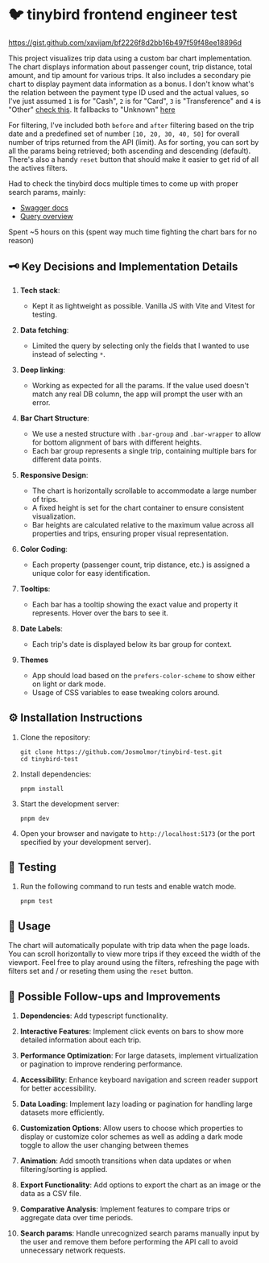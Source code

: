 # 🐦 tinybird frontend engineer test

https://gist.github.com/xavijam/bf2226f8d2bb16b497f59f48ee18896d

This project visualizes trip data using a custom bar chart implementation. The chart displays information about passenger count, trip distance, total amount, and tip amount for various trips.
It also includes a secondary pie chart to display payment data information as a bonus. I don't know what's the relation between the payment type ID used and the actual values, so I've just assumed `1` is for "Cash", `2` is for "Card", `3` is "Transference" and `4` is "Other" [check this](https://github.com/Josmolmor/tinybird-test/blob/4a4ac58dd433437a3d2b70b7f5c4f64e15a109ad/components/chart.js#L5).
It fallbacks to "Unknown" [here](https://github.com/Josmolmor/tinybird-test/blob/4a4ac58dd433437a3d2b70b7f5c4f64e15a109ad/components/chart.js#L48)  

For filtering, I've included both `before` and `after` filtering based on the trip date and a predefined set of number `[10, 20, 30, 40, 50]` for overall number of trips returned from the API (limit).
As for sorting, you can sort by all the params being retrieved; both ascending and descending (default).
There's also a handy `reset` button that should make it easier to get rid of all the actives filters.

Had to check the tinybird docs multiple times to come up with proper search params, mainly:
- [Swagger docs](https://app.tinybird.co/gcp/europe-west3/openapi?token=p.eyJ1IjogIjdmOTIwMmMzLWM1ZjctNDU4Ni1hZDUxLTdmYzUzNTRlMTk5YSIsICJpZCI6ICJmZTRkNWFiZS05ZWIyLTRjMjYtYWZiZi0yYTdlMWJlNDQzOWEifQ.P67MfoqTixyasaMGH5RIjCrGc0bUKvBoKMwYjfqQN8c&url=https%3A%2F%2Fapi.tinybird.co%2Fv0%2Fpipes%2Fopenapi.json%3Ftoken%3Dp.eyJ1IjogIjdmOTIwMmMzLWM1ZjctNDU4Ni1hZDUxLTdmYzUzNTRlMTk5YSIsICJpZCI6ICJmZTRkNWFiZS05ZWIyLTRjMjYtYWZiZi0yYTdlMWJlNDQzOWEifQ.P67MfoqTixyasaMGH5RIjCrGc0bUKvBoKMwYjfqQN8c)
- [Query overview](https://www.tinybird.co/docs/query/overview)

Spent ~5 hours on this (spent way much time fighting the chart bars for no reason)

## 🗝️ Key Decisions and Implementation Details

1. **Tech stack**:
   - Kept it as lightweight as possible. Vanilla JS with Vite and Vitest for testing.

2. **Data fetching**:
   - Limited the query by selecting only the fields that I wanted to use instead of selecting `*`.

3. **Deep linking**:
   - Working as expected for all the params. If the value used doesn't match any real DB column, the app will prompt the user with an error.

4. **Bar Chart Structure**:
    - We use a nested structure with `.bar-group` and `.bar-wrapper` to allow for bottom alignment of bars with different heights.
    - Each bar group represents a single trip, containing multiple bars for different data points.

5. **Responsive Design**:
    - The chart is horizontally scrollable to accommodate a large number of trips.
    - A fixed height is set for the chart container to ensure consistent visualization.
    - Bar heights are calculated relative to the maximum value across all properties and trips, ensuring proper visual representation.

6. **Color Coding**:
    - Each property (passenger count, trip distance, etc.) is assigned a unique color for easy identification.

7. **Tooltips**:
    - Each bar has a tooltip showing the exact value and property it represents. Hover over the bars to see it.

8. **Date Labels**:
    - Each trip's date is displayed below its bar group for context.

9. **Themes**
   - App should load based on the `prefers-color-scheme` to show either on light or dark mode.
   - Usage of CSS variables to ease tweaking colors around.

## ⚙️ Installation Instructions

1. Clone the repository:
   ```
   git clone https://github.com/Josmolmor/tinybird-test.git
   cd tinybird-test
   ```

2. Install dependencies:
   ```
   pnpm install
   ```

3. Start the development server:
   ```
   pnpm dev
   ```

4. Open your browser and navigate to `http://localhost:5173` (or the port specified by your development server).

## 🧪 Testing

1. Run the following command to run tests and enable watch mode.
   ```
   pnpm test
   ```

## 🚀 Usage

The chart will automatically populate with trip data when the page loads. You can scroll horizontally to view more trips if they exceed the width of the viewport.
Feel free to play around using the filters, refreshing the page with filters set and / or reseting them using the `reset` button.

## 🔮 Possible Follow-ups and Improvements

1. **Dependencies**: Add typescript functionality.

2. **Interactive Features**: Implement click events on bars to show more detailed information about each trip.

3. **Performance Optimization**: For large datasets, implement virtualization or pagination to improve rendering performance.

4. **Accessibility**: Enhance keyboard navigation and screen reader support for better accessibility.

5. **Data Loading**: Implement lazy loading or pagination for handling large datasets more efficiently.

6. **Customization Options**: Allow users to choose which properties to display or customize color schemes as well as adding a dark mode toggle to allow the user changing between themes

7. **Animation**: Add smooth transitions when data updates or when filtering/sorting is applied.

8. **Export Functionality**: Add options to export the chart as an image or the data as a CSV file.

9. **Comparative Analysis**: Implement features to compare trips or aggregate data over time periods.

10. **Search params**: Handle unrecognized search params manually input by the user and remove them before performing the API call to avoid unnecessary network requests.
